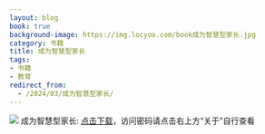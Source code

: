 ```yaml
---
layout: blog
book: true
background-image: https://img.locyoo.com/book成为智慧型家长.jpg
category: 书籍
title: 成为智慧型家长
tags:
- 书籍
- 教育
redirect_from:
  - /2024/03/成为智慧型家长/
---
```

![](https://img.locyoo.com/book成为智慧型家长.jpg)
成为智慧型家长: <a name = "ref1" href="https://url18.ctfile.com/f/50983618-1380048886-9a4074?p=3619">点击下载</a>，访问密码请点击右上方“关于”自行查看